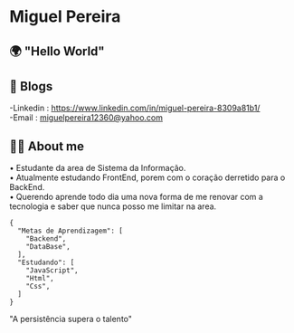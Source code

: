 # Miguel Pereira

## 🌍 "Hello World"

## 📝 Blogs

-Linkedin : https://www.linkedin.com/in/miguel-pereira-8309a81b1/ <br>
-Email : miguelpereira12360@yahoo.com

## 👨‍💻 About me

• Estudante da area de Sistema da Informação. <br>
• Atualmente estudando FrontEnd, porem com o coração derretido para o BackEnd. <br>
• Querendo aprende todo dia uma nova forma de me renovar com a tecnologia e saber que nunca posso me limitar na area. <br>

```
{
  "Metas de Aprendizagem": [
    "Backend",
    "DataBase",
  ],
  "Estudando": [
    "JavaScript",
    "Html",
    "Css",
  ]
}
```  

 "A persistência supera o talento"<br>
